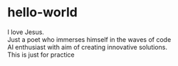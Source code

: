 # hello-world
I love Jesus. <br>
Just a poet who immerses himself in the waves of code<br>
AI enthusiast with aim of creating innovative solutions.<br>
This is just for practice
